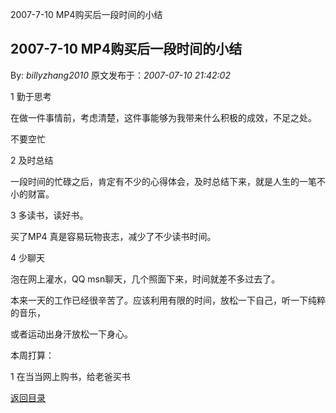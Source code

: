 2007-7-10 MP4购买后一段时间的小结
## 2007-7-10 MP4购买后一段时间的小结

By: *billyzhang2010* 原文发布于：*2007-07-10 21:42:02*

1 勤于思考

  在做一件事情前，考虑清楚，这件事能够为我带来什么积极的成效，不足之处。

 不要空忙

2 及时总结

  一段时间的忙碌之后，肯定有不少的心得体会，及时总结下来，就是人生的一笔不小的财富。

3 多读书，读好书。

  买了MP4 真是容易玩物丧志，减少了不少读书时间。

4 少聊天

  泡在网上灌水，QQ msn聊天，几个照面下来，时间就差不多过去了。

本来一天的工作已经很辛苦了。应该利用有限的时间，放松一下自己，听一下纯粹的音乐，

或者运动出身汗放松一下身心。

本周打算：

1 在当当网上购书，给老爸买书

 

[返回目录](index.html)

